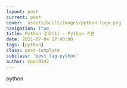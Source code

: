```yaml
---
layout: post
current: post
cover:  assets/built/images/python-logo.png
navigation: True
title: Python 강좌(1) - Python 기본
date: 2021-07-04 17:40:00
tags: [python]
class: post-template
subclass: 'post tag-python'
author: moon9342
---
```

python